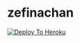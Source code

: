 # zefinachan
[![Deploy To Heroku](https://www.herokucdn.com/deploy/button.svg)](https://heroku.com/deploy?template=https://github.com/anonymousdoge69/zefinachan/tree/main)


